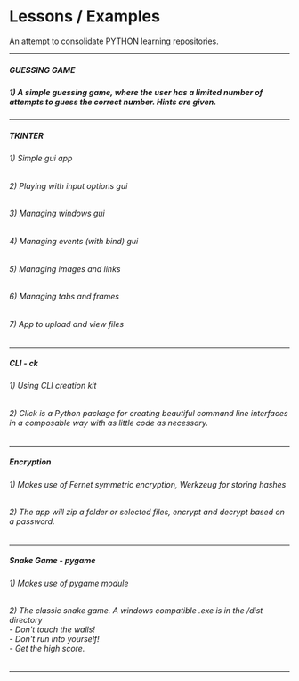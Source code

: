 # Lessons / Examples
An attempt to consolidate PYTHON learning repositories.
***
##### GUESSING GAME<br>
##### 1) A simple guessing game, where the user has a limited number of attempts to guess the correct number. Hints are given.<br>

***
##### TKINTER<br>
###### 1) Simple gui app<br>
###### 2) Playing with input options gui<br>
###### 3) Managing windows gui<br>
###### 4) Managing events (with bind) gui<br>
###### 5) Managing images and links<br>
###### 6) Managing tabs and frames<br>
###### 7) App to upload and view files<br>
***
##### CLI - ck <br>
###### 1) Using CLI creation kit<br>
###### 2) Click is a Python package for creating beautiful command line interfaces in a composable way with as little code as necessary.<br>

***
##### Encryption <br>
###### 1) Makes use of Fernet symmetric encryption, Werkzeug for storing hashes<br>
###### 2) The app will zip a folder or selected files, encrypt and decrypt based on a password.<br>
***
##### Snake Game - pygame <br>
###### 1) Makes use of pygame module<br>
###### 2) The classic snake game.  A windows compatible .exe is in the /dist directory<br> - Don't touch the walls!<br> - Don't run into yourself!<br> - Get the high score.<br>
***

